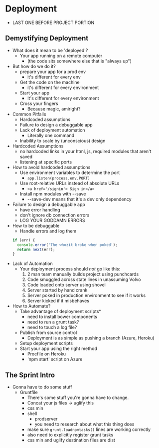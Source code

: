 # Deployment

* LAST ONE BEFORE PROJECT PORTION

## Demystifying Deployment

* What does it mean to be 'deployed'?
  * Your app running on a remote computer
    * (the code sits somewhere else that is "always up")
* But how do we do it?
  * prepare your app for a prod env
    * it's different for every env
  * Get the code on the machine
    * it's different for every environment
  * Start your app
    * It's different for every environment
  * Cross your fingers
    * Because magic, amiright?
* Common Pitfalls
  * Hardcoded assumptions
  * Failure to design a debuggable app
  * Lack of deployment automation
    * Literally one command
  * Inability to scale by (unconscious) design
* Hardcoded Assumptions
  * no hardcoded links in your html, js, required modules that aren't saved
  * listening at specific ports
* How to avoid hardcoded assumptions
  * Use environment variables to determine the port
    * ```app.listen(process.env.PORT)```
  * Use root-relative URLs instead of absolute URLs
    * ```<a href='/signin'> Sign in</a>```
  * Install npm modules with --save
    * --save-dev means that it's a dev only dependency
* Failure to design a debuggable app
  * have error handling
  * don't ignore db connection errors
  * LOG YOUR GODDAMN ERRORS
* How to be debuggable
  * Handle errors and log them
  ```js
  if (err) {
    console.error('The whozit broke when poked');
    return next(err);
  }
  ```
* Lack of Automation
  * Your deployment process should *not* go like this:
    1. 2 man team manually builds project using punchcards
    2. Code smuggled across state lines in unassuming Volvo
    3. Code loaded onto server using shovel
    4. Server started by hand crank
    5. Server poked in production environment to see if it works
    6. Server kicked if it misbehaves
* How to Automate?
  * Take advantage of deployment scripts*
    * need to install bower components
    * need to run a grunt task?
    * need to touch a log file?
  * Publish from source control
    * Deployment is as simple as pushing a branch (Azure, Heroku)
  * Setup deployment scripts
  * Start your app using the right method
    * Procfile on Heroku
    * 'npm start' script on Azure

## The Sprint Intro

* Gonna have to do some stuff
  * Gruntfile
    * There's some stuff you're gonna have to change.
    * Concat your js files -> uglify this
    * css min
    * shell
      * prodserver
      * you need to research about what this thing does
    * make sure ```grunt.loadnpmtasks()``` lines are working correctly
    * also need to explicitly register grunt tasks
    * css min and uglify destination files are dist
